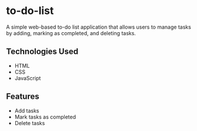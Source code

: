 # to-do-list
A simple web-based to-do list application that allows users to manage tasks by adding, marking as completed, and deleting tasks.
## Technologies Used

- HTML
- CSS
- JavaScript

## Features

- Add tasks
- Mark tasks as completed
- Delete tasks
